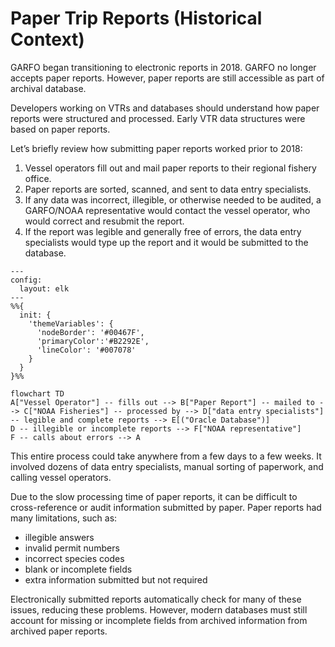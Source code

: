 # Paper Trip Reports (Historical Context)

GARFO began transitioning to electronic reports in 2018. GARFO no longer accepts paper reports. However, paper reports are still accessible as part of archival database.

Developers working on VTRs and databases should understand how paper reports were structured and processed. Early VTR data structures were based on paper reports.

Let’s briefly review how submitting paper reports worked prior to 2018:

1. Vessel operators fill out and mail paper reports to their regional fishery office.
2. Paper reports are sorted, scanned, and sent to data entry specialists.
3. If any data was incorrect, illegible, or otherwise needed to be audited, a GARFO/NOAA representative would contact the vessel operator, who would correct and resubmit the report.
4. If the report was legible and generally free of errors, the data entry specialists would type up the report and it would be submitted to the database. 

``` mermaid
---
config:
  layout: elk
---
%%{
  init: {
    'themeVariables': {
      'nodeBorder': '#00467F',
      'primaryColor':'#B2292E',
      'lineColor': '#007078'
    }
  }
}%%

flowchart TD
A["Vessel Operator"] -- fills out --> B["Paper Report"] -- mailed to --> C["NOAA Fisheries"] -- processed by --> D["data entry specialists"] -- legible and complete reports --> E[("Oracle Database")]
D -- illegible or incomplete reports --> F["NOAA representative"]
F -- calls about errors --> A

```

This entire process could take anywhere from a few days to a few weeks. It involved dozens of data entry specialists, manual sorting of paperwork, and calling vessel operators.

Due to the slow processing time of paper reports, it can be difficult to cross-reference or audit information submitted by paper. Paper reports had many limitations, such as:

- illegible answers
- invalid permit numbers
- incorrect species codes
- blank or incomplete fields
- extra information submitted but not required

Electronically submitted reports automatically check for many of these issues, reducing these problems. However, modern databases must still account for missing or incomplete fields from archived information from archived paper reports.